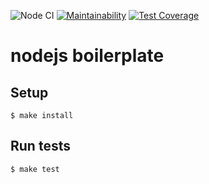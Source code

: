 ![Node CI](https://github.com/deputatov/template/workflows/Node%20CI/badge.svg)
[![Maintainability](https://api.codeclimate.com/v1/badges/0e99cd61a504f183c235/maintainability)](https://codeclimate.com/github/deputatov/template/maintainability)
[![Test Coverage](https://api.codeclimate.com/v1/badges/0e99cd61a504f183c235/test_coverage)](https://codeclimate.com/github/deputatov/template/test_coverage)

# nodejs boilerplate

## Setup

```
$ make install
```

## Run tests

```
$ make test
```
